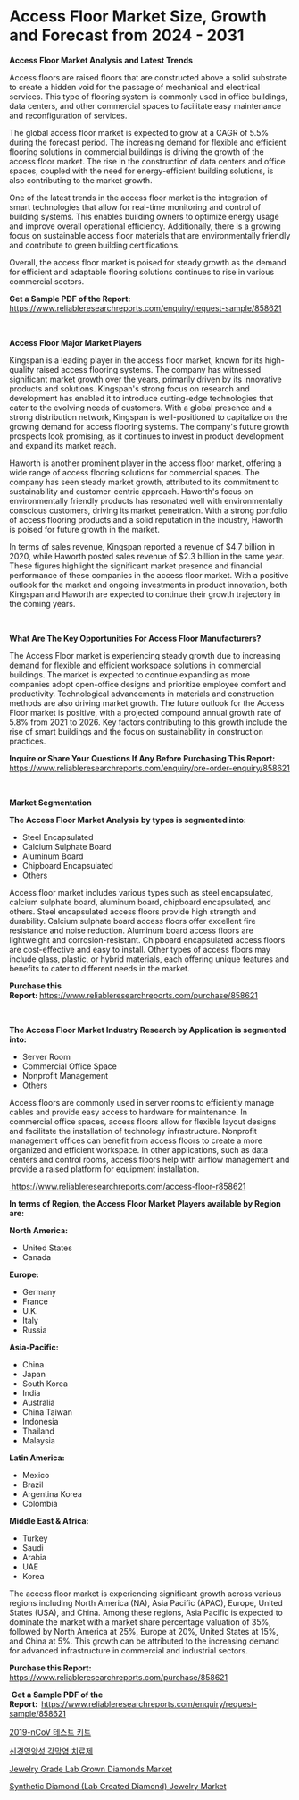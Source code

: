 <p><h1>Access Floor Market Size, Growth and Forecast from 2024 - 2031</h1></p><p><strong>Access Floor Market Analysis and Latest Trends</strong></p>
<p><p>Access floors are raised floors that are constructed above a solid substrate to create a hidden void for the passage of mechanical and electrical services. This type of flooring system is commonly used in office buildings, data centers, and other commercial spaces to facilitate easy maintenance and reconfiguration of services.</p><p>The global access floor market is expected to grow at a CAGR of 5.5% during the forecast period. The increasing demand for flexible and efficient flooring solutions in commercial buildings is driving the growth of the access floor market. The rise in the construction of data centers and office spaces, coupled with the need for energy-efficient building solutions, is also contributing to the market growth.</p><p>One of the latest trends in the access floor market is the integration of smart technologies that allow for real-time monitoring and control of building systems. This enables building owners to optimize energy usage and improve overall operational efficiency. Additionally, there is a growing focus on sustainable access floor materials that are environmentally friendly and contribute to green building certifications.</p><p>Overall, the access floor market is poised for steady growth as the demand for efficient and adaptable flooring solutions continues to rise in various commercial sectors.</p></p>
<p><strong>Get a Sample PDF of the Report:&nbsp;</strong> <a href="https://www.reliableresearchreports.com/enquiry/request-sample/858621">https://www.reliableresearchreports.com/enquiry/request-sample/858621</a></p>
<p>&nbsp;</p>
<p><strong>Access Floor Major Market Players</strong></p>
<p><p>Kingspan is a leading player in the access floor market, known for its high-quality raised access flooring systems. The company has witnessed significant market growth over the years, primarily driven by its innovative products and solutions. Kingspan's strong focus on research and development has enabled it to introduce cutting-edge technologies that cater to the evolving needs of customers. With a global presence and a strong distribution network, Kingspan is well-positioned to capitalize on the growing demand for access flooring systems. The company's future growth prospects look promising, as it continues to invest in product development and expand its market reach.</p><p>Haworth is another prominent player in the access floor market, offering a wide range of access flooring solutions for commercial spaces. The company has seen steady market growth, attributed to its commitment to sustainability and customer-centric approach. Haworth's focus on environmentally friendly products has resonated well with environmentally conscious customers, driving its market penetration. With a strong portfolio of access flooring products and a solid reputation in the industry, Haworth is poised for future growth in the market.</p><p>In terms of sales revenue, Kingspan reported a revenue of $4.7 billion in 2020, while Haworth posted sales revenue of $2.3 billion in the same year. These figures highlight the significant market presence and financial performance of these companies in the access floor market. With a positive outlook for the market and ongoing investments in product innovation, both Kingspan and Haworth are expected to continue their growth trajectory in the coming years.</p></p>
<p>&nbsp;</p>
<p><strong>What Are The Key Opportunities For Access Floor Manufacturers?</strong></p>
<p><p>The Access Floor market is experiencing steady growth due to increasing demand for flexible and efficient workspace solutions in commercial buildings. The market is expected to continue expanding as more companies adopt open-office designs and prioritize employee comfort and productivity. Technological advancements in materials and construction methods are also driving market growth. The future outlook for the Access Floor market is positive, with a projected compound annual growth rate of 5.8% from 2021 to 2026. Key factors contributing to this growth include the rise of smart buildings and the focus on sustainability in construction practices.</p></p>
<p><strong>Inquire or Share Your Questions If Any Before Purchasing This Report:</strong> <a href="https://www.reliableresearchreports.com/enquiry/pre-order-enquiry/858621">https://www.reliableresearchreports.com/enquiry/pre-order-enquiry/858621</a></p>
<p>&nbsp;</p>
<p><strong>Market Segmentation</strong></p>
<p><strong>The Access Floor Market Analysis by types is segmented into:</strong></p>
<p><ul><li>Steel Encapsulated</li><li>Calcium Sulphate Board</li><li>Aluminum Board</li><li>Chipboard Encapsulated</li><li>Others</li></ul></p>
<p><p>Access floor market includes various types such as steel encapsulated, calcium sulphate board, aluminum board, chipboard encapsulated, and others. Steel encapsulated access floors provide high strength and durability. Calcium sulphate board access floors offer excellent fire resistance and noise reduction. Aluminum board access floors are lightweight and corrosion-resistant. Chipboard encapsulated access floors are cost-effective and easy to install. Other types of access floors may include glass, plastic, or hybrid materials, each offering unique features and benefits to cater to different needs in the market.</p></p>
<p><strong>Purchase this Report:&nbsp;</strong><a href="https://www.reliableresearchreports.com/purchase/858621">https://www.reliableresearchreports.com/purchase/858621</a></p>
<p>&nbsp;</p>
<p><strong>The Access Floor Market Industry Research by Application is segmented into:</strong></p>
<p><ul><li>Server Room</li><li>Commercial Office Space</li><li>Nonprofit Management</li><li>Others</li></ul></p>
<p><p>Access floors are commonly used in server rooms to efficiently manage cables and provide easy access to hardware for maintenance. In commercial office spaces, access floors allow for flexible layout designs and facilitate the installation of technology infrastructure. Nonprofit management offices can benefit from access floors to create a more organized and efficient workspace. In other applications, such as data centers and control rooms, access floors help with airflow management and provide a raised platform for equipment installation.</p></p>
<p><a href="https://www.reliableresearchreports.com/access-floor-r858621">&nbsp;https://www.reliableresearchreports.com/access-floor-r858621</a></p>
<p><strong>In terms of Region, the Access Floor Market Players available by Region are:</strong></p>
<p>
    <p> <strong> North America: </strong>
        <ul>
            <li>United States</li>
            <li>Canada</li>
        </ul>
        </p> 
    <p> <strong> Europe: </strong>
        <ul>
            <li>Germany</li>
            <li>France</li>
            <li>U.K.</li>
            <li>Italy</li>
            <li>Russia</li>
        </ul>
        </p> 
    <p> <strong> Asia-Pacific: </strong>
        <ul>
            <li>China</li>
            <li>Japan</li>
            <li>South Korea</li>
            <li>India</li>
            <li>Australia</li>
            <li>China Taiwan</li>
            <li>Indonesia</li>
            <li>Thailand</li>
            <li>Malaysia</li>
        </ul>
        </p> 
    <p> <strong> Latin America: </strong>
        <ul>
            <li>Mexico</li>
            <li>Brazil</li>
            <li>Argentina Korea</li>
            <li>Colombia</li>
        </ul>
        </p> 
    <p> <strong> Middle East & Africa: </strong>
        <ul>
            <li>Turkey</li>
            <li>Saudi</li>
            <li>Arabia</li>
            <li>UAE</li>
            <li>Korea</li>
        </ul>
    </p>
    </p>
<p><p>The access floor market is experiencing significant growth across various regions including North America (NA), Asia Pacific (APAC), Europe, United States (USA), and China. Among these regions, Asia Pacific is expected to dominate the market with a market share percentage valuation of 35%, followed by North America at 25%, Europe at 20%, United States at 15%, and China at 5%. This growth can be attributed to the increasing demand for advanced infrastructure in commercial and industrial sectors.</p></p>
<p><strong>Purchase this Report: </strong><a href="https://www.reliableresearchreports.com/purchase/858621">https://www.reliableresearchreports.com/purchase/858621</a></p>
<p>&nbsp;<strong>Get a Sample PDF of the Report:&nbsp;&nbsp;</strong><a href="https://www.reliableresearchreports.com/enquiry/request-sample/858621">https://www.reliableresearchreports.com/enquiry/request-sample/858621</a></p>
<p><strong></strong></p>
<p><p><a href="https://github.com/vsckjg50460/Market-Research-Report-List-2/blob/main/2811327147008.md">2019-nCoV 테스트 키트</a></p><p><a href="https://github.com/akzkkws047661437/Market-Research-Report-List-2/blob/main/3449685147007.md">신경영양성 각막염 치료제</a></p><p><a href="https://github.com/zkngisync/Market-Research-Report-List-1/blob/main/jewelry-grade-lab-grown-diamonds-market.md">Jewelry Grade Lab Grown Diamonds Market</a></p><p><a href="https://github.com/LitzyGulgowski2023/Market-Research-Report-List-1/blob/main/synthetic-diamond-lab-created-diamond-jewelry-market.md">Synthetic Diamond (Lab Created Diamond) Jewelry Market</a></p></p>